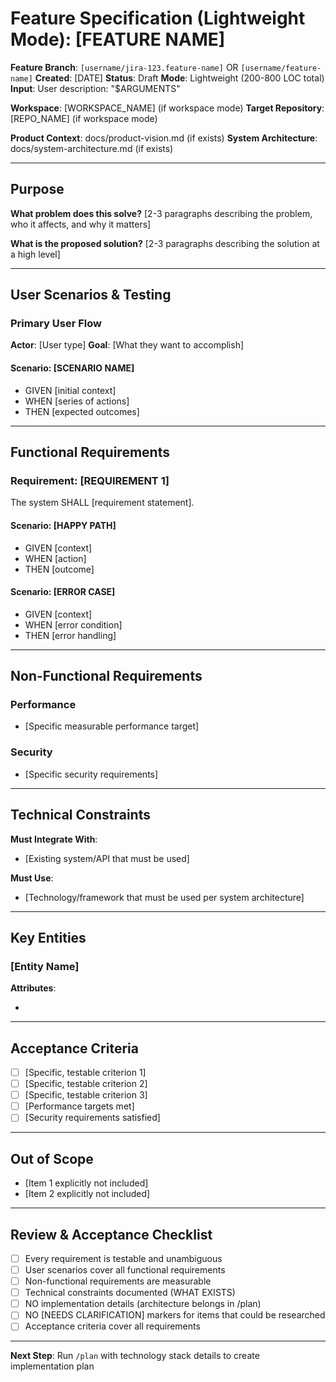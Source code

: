 # Feature Specification (Lightweight Mode): [FEATURE NAME]

**Feature Branch**: `[username/jira-123.feature-name]` OR `[username/feature-name]`
**Created**: [DATE]
**Status**: Draft
**Mode**: Lightweight (200-800 LOC total)
**Input**: User description: "$ARGUMENTS"

<!-- Workspace Metadata (auto-populated in multi-repo workspaces) -->
**Workspace**: [WORKSPACE_NAME] (if workspace mode)
**Target Repository**: [REPO_NAME] (if workspace mode)

**Product Context**: docs/product-vision.md (if exists)
**System Architecture**: docs/system-architecture.md (if exists)

---

## Purpose

**What problem does this solve?**
[2-3 paragraphs describing the problem, who it affects, and why it matters]

**What is the proposed solution?**
[2-3 paragraphs describing the solution at a high level]

---

## User Scenarios & Testing

### Primary User Flow
**Actor**: [User type]
**Goal**: [What they want to accomplish]

#### Scenario: [SCENARIO NAME]
- GIVEN [initial context]
- WHEN [series of actions]
- THEN [expected outcomes]

<!-- Add 2-3 key scenarios -->

---

## Functional Requirements

### Requirement: [REQUIREMENT 1]
The system SHALL [requirement statement].

#### Scenario: [HAPPY PATH]
- GIVEN [context]
- WHEN [action]
- THEN [outcome]

#### Scenario: [ERROR CASE]
- GIVEN [context]
- WHEN [error condition]
- THEN [error handling]

<!-- Add 3-5 core requirements -->

---

## Non-Functional Requirements

### Performance
- [Specific measurable performance target]

### Security
- [Specific security requirements]

<!-- Add only critical NFRs -->

---

## Technical Constraints

**Must Integrate With**:
- [Existing system/API that must be used]

**Must Use**:
- [Technology/framework that must be used per system architecture]

<!-- Only list WHAT EXISTS, not implementation decisions -->

---

## Key Entities

### [Entity Name]
**Attributes**:
- [attribute]: [type/description]

<!-- Only if data modeling is relevant -->

---

## Acceptance Criteria

- [ ] [Specific, testable criterion 1]
- [ ] [Specific, testable criterion 2]
- [ ] [Specific, testable criterion 3]
- [ ] [Performance targets met]
- [ ] [Security requirements satisfied]

---

## Out of Scope

- [Item 1 explicitly not included]
- [Item 2 explicitly not included]

---

## Review & Acceptance Checklist

- [ ] Every requirement is testable and unambiguous
- [ ] User scenarios cover all functional requirements
- [ ] Non-functional requirements are measurable
- [ ] Technical constraints documented (WHAT EXISTS)
- [ ] NO implementation details (architecture belongs in /plan)
- [ ] NO [NEEDS CLARIFICATION] markers for items that could be researched
- [ ] Acceptance criteria cover all requirements

---

**Next Step**: Run `/plan` with technology stack details to create implementation plan
